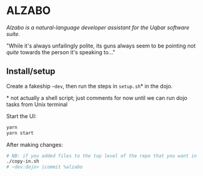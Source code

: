 # ALZABO

_Alzabo is a natural-language developer assistant for the Uqbar software suite._

"While it's always unfailingly polite, its guns always seem to be pointing not _quite_ towards the person it's speaking to..."

## Install/setup

Create a fakeship `~dev`, then run the steps in `setup.sh`\* in the dojo.

\* not actually a shell script; just comments for now until we can run dojo tasks from Unix terminal

Start the UI:

```sh
yarn
yarn start
```

After making changes:

```sh
# NB: if you added files to the top level of the repo that you want in the top level of the urbit ship, you may need to change copy-in.sh
./copy-in.sh 
# ~dev:dojo> |commit %alzabo
```